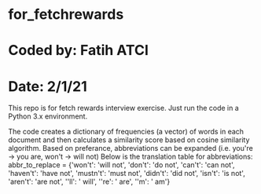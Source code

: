 # for_fetchrewards
# Coded by: Fatih ATCI
# Date: 2/1/21

This repo is for fetch rewards interview exercise.
Just run the code in a Python 3.x environment.

The code creates a dictionary of frequencies (a vector) of words in each document and then calculates a similarity score based on cosine similarity algorithm.
Based on preferance, abbreviations can be expanded (i.e. you're -> you are, won't -> will not)
Below is the translation table for abbreviations:
  abbr_to_replace = {'won\'t': 'will not',
						         'don\'t': 'do not',
                     'can\'t': 'can not',
                     'haven\'t': 'have not',
                     'mustn\'t': 'must not',
                     'didn\'t': 'did not',
                     'isn\'t': 'is not',
                     'aren\'t': 'are not',
                     '\'ll': ' will',
                     '\'re': ' are',
                     '\'m': ' am'}
